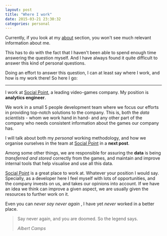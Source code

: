 ```yaml
---
layout: post
title: "Where I work"
date: 2015-03-21 23:30:32
categories: personal
---
```

Currently, if you look at my [about][about] section, you won't see much relevant information about me.

This has to do with the fact that I haven't been able to spend enough time answering the question myself. And I have always found it quite difficult to answer this kind of personal questions.

Doing an effort to answer this question, I can at least say where I work, and how is my work there! So here I go:

----

I work at [Social Point][sp], a leading video-games company. My position is **analytics engineer**.

We work in a small 5 people development team where we focus our efforts in providing top-notch solutions to the company. This is, both the _data scientists_ - whom we work hand in hand- and any other part of the company who needs consistent information about the games our company has.

I will talk about both my _personal_ working methodology, and how we organise ourselves in the team at [Social Point][sp] in a **next post**.

Among some other things, we are responsible for assuring the **data** is being *transferred and stored* correctly from the games, and maintain and improve internal tools that help visualise and use all this data.

[Social Point][sp] is a great place to work at. Whatever your position I would say. Specially, as a developer here I feel myself with lots of opportunities, and the company invests on us, and takes our opinions into account. If we have an idea we think can improve a given aspect, we are usually given the resources to further work on it.

Even you can *never say never again* , I have yet *never* worked in a better place.

<blockquote>
<p>
Say never again, and you are doomed. So the legend says.
</p>
<footer>
<cite>Albert Camps</cite>
</footer>
</blockquote>


[sp]: http://engineering.socialpoint.es
[about]: http://www.albertcamps.io/about


